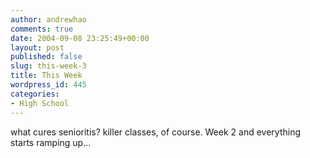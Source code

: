 ```yaml
---
author: andrewhao
comments: true
date: 2004-09-08 23:25:49+00:00
layout: post
published: false
slug: this-week-3
title: This Week
wordpress_id: 445
categories:
- High School
---
```


what cures senioritis? killer classes, of course. Week 2 and everything starts ramping up...

